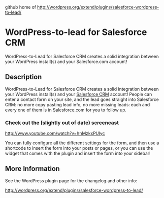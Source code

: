 github home of http://wordpress.org/extend/plugins/salesforce-wordpress-to-lead/

# WordPress-to-lead for Salesforce CRM #

WordPress-to-Lead for Salesforce CRM creates a solid integration between your WordPress install(s) and your Salesforce.com account!

## Description ##

WordPress-to-Lead for Salesforce CRM creates a solid integration between your WordPress install(s) and your [Salesforce CRM](http://www.salesforce.com) account! People can enter a contact form on your site, and the lead goes straight into Salesforce CRM: no more copy pasting lead info, no more missing leads: each and every one of them is in Salesforce.com for you to follow up.

### Check out the (slightly out of date) screencast
http://www.youtube.com/watch?v=hnMzkxPUIyc

You can fully configure all the different settings for the form, and then use a shortcode to insert the form into your posts or pages, or you can use the widget that comes with the plugin and insert the form into your sidebar!

## More Information ##
See the WordPress plugin page for the changelog and other info:

http://wordpress.org/extend/plugins/salesforce-wordpress-to-lead/
